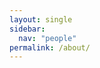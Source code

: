 ```yaml
---
layout: single
sidebar: 
  nav: "people"
permalink: /about/
---
```




<!--The Numerical Analysis & Data Science group in the [Department of Mathematical Sciences]({{ site.data.links.dms_url }}) began when Alastair Spence (in 1973) and Ivan Graham (in 1985) came to [Bath]({{site.data.links.uob_url}}). It currently has [expertise]({% link people.md %}) in all areas of numerical analysis and is one of the largest in the UK, and has recently expanded to include a significant interest in data science, including inverse problems and machine learning.-->
<!---->
<!---->
<!--We teach a full range of undergraduate and postgraduate [units]({% link teaching.md %}).-->
<!--  Our [research]({% link research.md %}) is internationally recognised and we regularly run [workshops and conferences]({% link recent.md %}) including the long-standing [seminar]({% link all_seminars.md %}).-->
<!---->
<!--We  welcome applications for [PhD studies]({% link PhD.md %} ), and are always happy to discuss research problems in all areas of scientific computing, data science, and numerical analysis!-->
<!---->
<!--Contact email: <strong>{{site.email}}</strong>.-->
